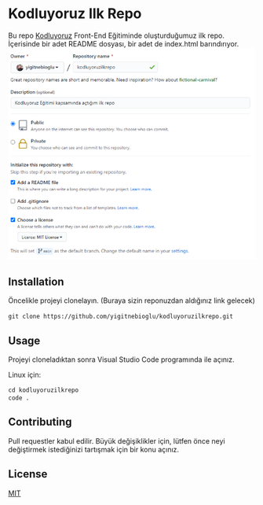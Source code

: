 # Kodluyoruz Ilk Repo
Bu repo [Kodluyoruz](https://www.kodluyoruz.org) Front-End Eğitiminde oluşturduğumuz ilk repo. İçerisinde bir adet README dosyası, bir adet de index.html barındırıyor.
![github](figures/github.png)
## Installation
Öncelikle projeyi clonelayın. (Buraya sizin reponuzdan aldığınız link gelecek)

`git clone https://github.com/yigitnebioglu/kodluyoruzilkrepo.git`

## Usage

Projeyi cloneladıktan sonra Visual Studio Code programında ile açınız.

Linux için:

```linux
cd kodluyoruzilkrepo
code .
```

## Contributing

Pull requestler kabul edilir. Büyük değişiklikler için, lütfen önce neyi değiştirmek istediğinizi tartışmak için bir konu açınız.

## License
[MIT](https://choosealicense.com/licenses/mit/)

